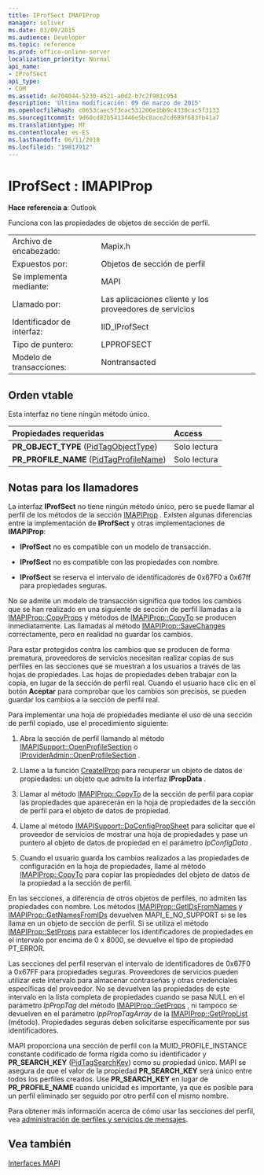 ```yaml
---
title: IProfSect IMAPIProp
manager: soliver
ms.date: 03/09/2015
ms.audience: Developer
ms.topic: reference
ms.prod: office-online-server
localization_priority: Normal
api_name:
- IProfSect
api_type:
- COM
ms.assetid: 4e704044-5230-4521-a0d2-b7c2f981c954
description: 'Última modificación: 09 de marzo de 2015'
ms.openlocfilehash: c0653caec5f3cac531206e1bb9c4330cac5f3133
ms.sourcegitcommit: 9d60cd82b5413446e5bc8ace2cd689f683fb41a7
ms.translationtype: MT
ms.contentlocale: es-ES
ms.lasthandoff: 06/11/2018
ms.locfileid: "19817912"
---
```

# <a name="iprofsect--imapiprop"></a>IProfSect : IMAPIProp

  
  
**Hace referencia a**: Outlook 
  
Funciona con las propiedades de objetos de sección de perfil. 
  
|||
|:-----|:-----|
|Archivo de encabezado:  <br/> |Mapix.h  <br/> |
|Expuestos por:  <br/> |Objetos de sección de perfil  <br/> |
|Se implementa mediante:  <br/> |MAPI  <br/> |
|Llamado por:  <br/> |Las aplicaciones cliente y los proveedores de servicios  <br/> |
|Identificador de interfaz:  <br/> |IID_IProfSect  <br/> |
|Tipo de puntero:  <br/> |LPPROFSECT  <br/> |
|Modelo de transacciones:  <br/> |Nontransacted  <br/> |
   
## <a name="vtable-order"></a>Orden vtable

Esta interfaz no tiene ningún método único.
  
|**Propiedades requeridas**|**Access**|
|:-----|:-----|
|**PR_OBJECT_TYPE** ([PidTagObjectType](pidtagobjecttype-canonical-property.md))  <br/> |Solo lectura  <br/> |
|**PR_PROFILE_NAME** ([PidTagProfileName](pidtagprofilename-canonical-property.md))  <br/> |Solo lectura  <br/> |
   
## <a name="notes-to-callers"></a>Notas para los llamadores

La interfaz **IProfSect** no tiene ningún método único, pero se puede llamar al perfil de los métodos de la sección [IMAPIProp](imapipropiunknown.md) . Existen algunas diferencias entre la implementación de **IProfSect** y otras implementaciones de **IMAPIProp**:
  
- **IProfSect** no es compatible con un modelo de transacción. 
    
- **IProfSect** no es compatible con las propiedades con nombre. 
    
- **IProfSect** se reserva el intervalo de identificadores de 0x67F0 a 0x67ff para propiedades seguras. 
    
No se admite un modelo de transacción significa que todos los cambios que se han realizado en una siguiente de sección de perfil llamadas a la [IMAPIProp::CopyProps](imapiprop-copyprops.md) y métodos de [IMAPIProp::CopyTo](imapiprop-copyto.md) se producen inmediatamente. Las llamadas al método [IMAPIProp::SaveChanges](imapiprop-savechanges.md) correctamente, pero en realidad no guardar los cambios. 
  
Para estar protegidos contra los cambios que se producen de forma prematura, proveedores de servicios necesitan realizar copias de sus perfiles en las secciones que se muestran a los usuarios a través de las hojas de propiedades. Las hojas de propiedades deben trabajar con la copia, en lugar de la sección de perfil real. Cuando el usuario hace clic en el botón **Aceptar** para comprobar que los cambios son precisos, se pueden guardar los cambios a la sección de perfil real. 
  
Para implementar una hoja de propiedades mediante el uso de una sección de perfil copiado, use el procedimiento siguiente:
  
1. Abra la sección de perfil llamando al método [IMAPISupport::OpenProfileSection](imapisupport-openprofilesection.md) o [IProviderAdmin::OpenProfileSection](iprovideradmin-openprofilesection.md) . 
    
2. Llame a la función [CreateIProp](createiprop.md) para recuperar un objeto de datos de propiedades: un objeto que admite la interfaz **IPropData** . 
    
3. Llamar al método [IMAPIProp::CopyTo](imapiprop-copyto.md) de la sección de perfil para copiar las propiedades que aparecerán en la hoja de propiedades de la sección de perfil para el objeto de datos de propiedad. 
    
4. Llame al método [IMAPISupport::DoConfigPropSheet](imapisupport-doconfigpropsheet.md) para solicitar que el proveedor de servicios de mostrar una hoja de propiedades y pase un puntero al objeto de datos de propiedad en el parámetro _lpConfigData_ . 
    
5. Cuando el usuario guarda los cambios realizados a las propiedades de configuración en la hoja de propiedades, llame al método [IMAPIProp::CopyTo](imapiprop-copyto.md) para copiar las propiedades del objeto de datos de la propiedad a la sección de perfil. 
    
En las secciones, a diferencia de otros objetos de perfiles, no admiten las propiedades con nombre. Los métodos [IMAPIProp::GetIDsFromNames](imapiprop-getidsfromnames.md) y [IMAPIProp::GetNamesFromIDs](imapiprop-getnamesfromids.md) devuelven MAPI_E_NO_SUPPORT si se les llama en un objeto de sección de perfil. Si se utiliza el método [IMAPIProp::SetProps](imapiprop-setprops.md) para establecer los identificadores de propiedades en el intervalo por encima de 0 x 8000, se devuelve el tipo de propiedad PT_ERROR. 
  
Las secciones del perfil reservan el intervalo de identificadores de 0x67F0 a 0x67FF para propiedades seguras. Proveedores de servicios pueden utilizar este intervalo para almacenar contraseñas y otras credenciales específicas del proveedor. No se devuelven las propiedades de este intervalo en la lista completa de propiedades cuando se pasa NULL en el parámetro _lpPropTag_ del método [IMAPIProp::GetProps](imapiprop-getprops.md) , ni tampoco se devuelven en el parámetro _lppPropTagArray_ de la [ IMAPIProp::GetPropList](imapiprop-getproplist.md) (método). Propiedades seguras deben solicitarse específicamente por sus identificadores. 
  
MAPI proporciona una sección de perfil con la MUID_PROFILE_INSTANCE constante codificado de forma rígida como su identificador y **PR_SEARCH_KEY** ([PidTagSearchKey](pidtagsearchkey-canonical-property.md)) como su propiedad único. MAPI se asegura de que el valor de la propiedad **PR_SEARCH_KEY** será único entre todos los perfiles creados. Use **PR_SEARCH_KEY** en lugar de **PR_PROFILE_NAME** cuando unicidad es importante, ya que es posible para un perfil eliminado ser seguido por otro perfil con el mismo nombre. 
  
Para obtener más información acerca de cómo usar las secciones del perfil, vea [administración de perfiles y servicios de mensajes](administering-profiles-and-message-services.md).
  
## <a name="see-also"></a>Vea también



[Interfaces MAPI](mapi-interfaces.md)

